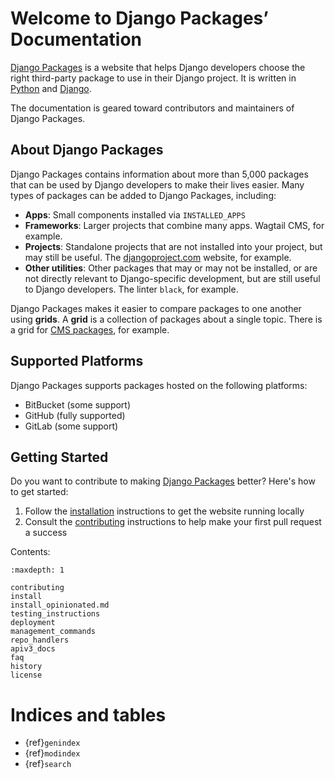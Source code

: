 # Welcome to Django Packages’ Documentation

[Django Packages](https://djangopackages.org/) is a website that helps Django developers choose the right third-party package to use in their Django project. It is written in [Python](https://www.python.org/) and [Django](https://www.djangoproject.com/). 

The documentation is geared toward contributors and maintainers of Django Packages. 

## About Django Packages 

Django Packages contains information about more than 5,000 packages that can be used by Django developers to make their lives easier. Many types of packages can be added to Django Packages, including: 

- **Apps**: Small components installed via `INSTALLED_APPS` 
- **Frameworks**: Larger projects that combine many apps. Wagtail CMS, for example. 
- **Projects**: Standalone projects that are not installed into your project, but may still be useful. The [djangoproject.com](https://www.djangoproject.com/) website, for example.
- **Other utilities**: Other packages that may or may not be installed, or are not directly relevant to Django-specific development, but are still useful to Django developers. The linter `black`, for example.  

Django Packages makes it easier to compare packages to one another using **grids**. A **grid** is a collection of packages about a single topic. There is a grid for [CMS packages](https://djangopackages.org/grids/g/cms/), for example. 

## Supported Platforms 

Django Packages supports packages hosted on the following platforms: 

- BitBucket (some support)
- GitHub (fully supported)
- GitLab (some support)

## Getting Started

Do you want to contribute to making [Django Packages](https://djangopackages.org/) better? Here's how to get started:

1. Follow the [installation] instructions to get the website running locally 
2. Consult the [contributing] instructions to help make your first pull request a success 

Contents:

```{toctree}
:maxdepth: 1

contributing
install
install_opinionated.md
testing_instructions
deployment
management_commands
repo_handlers
apiv3_docs
faq
history
license
```

# Indices and tables

- {ref}`genindex`
- {ref}`modindex`
- {ref}`search`

[contributing]: contributing.md
[installation]: install.md
